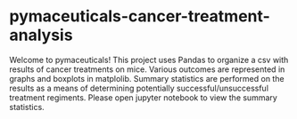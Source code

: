 # pymaceuticals-cancer-treatment-analysis
Welcome to pymaceuticals! This project uses Pandas to organize a csv with results of cancer treatments on mice. Various outcomes are represented in graphs and boxplots in matplolib.
Summary statistics are performed on the results as a means of determining potentially successful/unsuccessful treatment regiments. 
Please open jupyter notebook to view the summary statistics.
